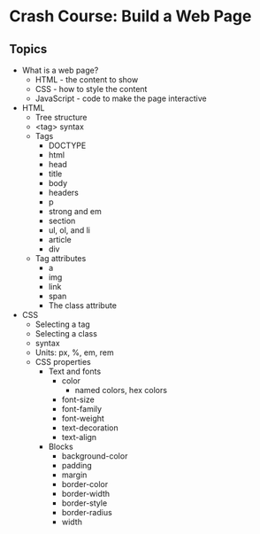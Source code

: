 # Crash Course: Build a Web Page

## Topics

* What is a web page?
    * HTML - the content to show
    * CSS - how to style the content
    * JavaScript - code to make the page interactive
* HTML
    * Tree structure
    * &lt;tag&gt; syntax
    * Tags
        * DOCTYPE
        * html
        * head
        * title
        * body
        * headers
        * p
        * strong and em
        * section
        * ul, ol, and li
        * article
        * div
    * Tag attributes
        * a
        * img
        * link
        * span
        * The class attribute
* CSS
    * Selecting a tag
    * Selecting a class
    * syntax
    * Units: px, %, em, rem
    * CSS properties
        * Text and fonts
            * color
                * named colors, hex colors
            * font-size
            * font-family
            * font-weight
            * text-decoration
            * text-align
        * Blocks
            * background-color
            * padding
            * margin
            * border-color
            * border-width
            * border-style
            * border-radius
            * width
